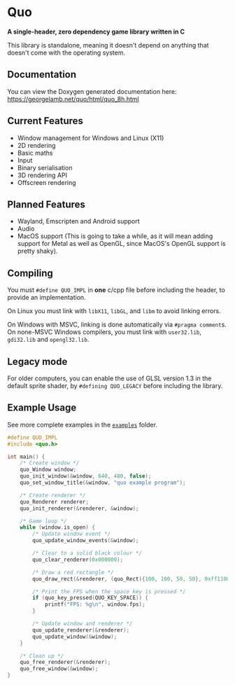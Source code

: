 # Quo

**A single-header, zero dependency game library written in C**

This library is standalone, meaning it doesn't depend on anything that doesn't come with the operating system.

## Documentation
You can view the Doxygen generated documentation here: https://georgelamb.net/quo/html/quo_8h.html

## Current Features
 - Window management for Windows and Linux (X11)
 - 2D rendering
 - Basic maths
 - Input
 - Binary serialisation
 - 3D rendering API
 - Offscreen rendering

## Planned Features
 - Wayland, Emscripten and Android support
 - Audio
 - MacOS support (This is going to take a while, as it will mean adding support for Metal as well as OpenGL, since MacOS's OpenGL support is pretty shaky).

## Compiling
You must `#define QUO_IMPL` in **one** c/cpp file before including the header, to provide an implementation.

On Linux you must link with `libX11`, `libGL`, and `libm` to avoid linking errors.

On Windows with MSVC, linking is done automatically via `#pragma comment`s. On none-MSVC Windows compilers, you must link with `user32.lib`, `gdi32.lib` and `opengl32.lib`.

## Legacy mode
For older computers, you can enable the use of GLSL version 1.3 in the default sprite shader, by `#defining QUO_LEGACY` before including the library.

## Example Usage
See more complete examples in the [`examples`](https://github.com/georgelam6/quo/tree/master/examples) folder.

```c
#define QUO_IMPL
#include <quo.h>

int main() {
	/* Create window */
	quo_Window window;
	quo_init_window(&window, 640, 480, false);
	quo_set_window_title(&window, "quo example program");

	/* Create renderer */
	quo_Renderer renderer;
	quo_init_renderer(&renderer, &window);

	/* Game loop */
	while (window.is_open) {
		/* Update window event */
		quo_update_window_events(&window);

		/* Clear to a solid black colour */
		quo_clear_renderer(0x000000);

		/* Draw a red rectangle */
		quo_draw_rect(&renderer, (quo_Rect){100, 100, 50, 50}, 0xff1100);

		/* Print the FPS when the space key is pressed */
		if (quo_key_pressed(QUO_KEY_SPACE)) {
			printf("FPS: %g\n", window.fps);
		}

		/* Update window and renderer */
		quo_update_renderer(&renderer);
		quo_update_window(&window);
	}

	/* Clean up */
	quo_free_renderer(&renderer);
	quo_free_window(&window);
}
```
